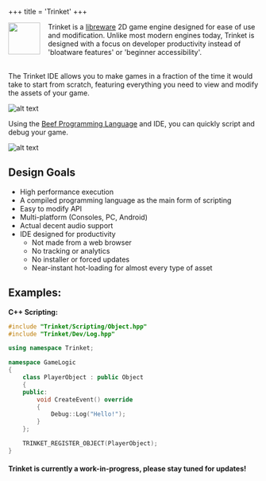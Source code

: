 +++
title = 'Trinket'
+++

<img src="/trinket_icon.svg" style="width:64px; margin-right: 16px" align="left">

Trinket is a [libreware](https://www.libreware.org) 2D game engine designed for ease of use and modification. Unlike most modern engines today, Trinket is designed with a focus on developer productivity instead of 'bloatware features' or 'beginner accessibility'.

<br>
The Trinket IDE allows you to make games in a fraction of the time it would take to start from scratch, featuring everything you need to view and modify the assets of your game.

![alt text](/screenshot1.png)

Using the [Beef Programming Language](https://www.beeflang.org/) and IDE, you can quickly script and debug your game.

![alt text](/screenshot2.png)

## Design Goals
* High performance execution
* A compiled programming language as the main form of scripting
* Easy to modify API
* Multi-platform (Consoles, PC, Android)
* Actual decent audio support
* IDE designed for productivity
  * Not made from a web browser
  * No tracking or analytics
  * No installer or forced updates
  * Near-instant hot-loading for almost every type of asset

## Examples:

**C++ Scripting:**
```cpp
#include "Trinket/Scripting/Object.hpp"
#include "Trinket/Dev/Log.hpp"

using namespace Trinket;

namespace GameLogic
{
    class PlayerObject : public Object
    {
    public:
        void CreateEvent() override
        {
            Debug::Log("Hello!");
        }
    };

    TRINKET_REGISTER_OBJECT(PlayerObject);
}
```

#### Trinket is currently a work-in-progress, please stay tuned for updates!